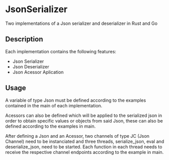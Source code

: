 # JsonSerializer
Two implementations of a Json serializer and deserializer in Rust and Go 

## Description

Each implementation contains the following features:
- Json Serializer
- Json Deserializer
- Json Acessor Aplication

## Usage

A variable of type Json must be defined according to the examples contained in the main of each implementation.

Acessors can also be defined which will be applied to the serialized json in order to obtain specific values or objects from said Json, these can also be defined according to the examples in main.

After defining a Json and an Acessor, two channels of type JC (Json Channel) need to be instanciated and three threads, serialize_json, eval and deserialize_json, need to be started. Each function in each thread needs to receive the respective channel endpoints according to the example in main.
